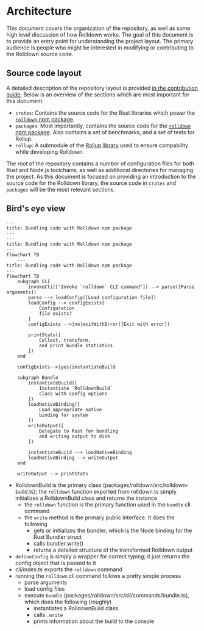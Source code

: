 # Architecture

This document covers the organization of the repository, as well as some high level discussion of how Rolldown works. The goal of this document is to provide an entry point for understanding the project layout. The primary audience is people who might be interested in modifying or contributing to the Rolldown source code.

## Source code layout

A detailed description of the repository layout is provided [in the contribution guide](https://rolldown.rs/contrib-guide/repo-structure). Below is an overview of the sections which are most important for this document.

- `crates`: Contains the source code for the Rust libraries which power the [`rolldown` npm package](http://npmjs.com/package/rolldown).
- `packages`: Most importantly, contains the source code for the [`rolldown` npm package](http://npmjs.com/package/rolldown). Also contains a set of benchmarks, and a set of tests for Rollup.
- `rollup`: A submodule of the [Rollup library](https://github.com/rollup/rollup/tree/061a0387c8654222620f602471d66afd3c582048) used to ensure compability while developing Rolldown.

The root of the repository contains a number of configuration files for both Rust and Node.js toolchains, as well as additional directories for managing the project. As this document is focused on providing an introduction to the source code for the Rolldown library, the source code in `crates` and `packages` will be the most relevant sections.

## Bird's eye view

```mermaid
---
title: Bundling code with Rolldown npm package
---
---
title: Bundling code with Rolldown npm package
---
flowchart TB
    ---
title: Bundling code with Rolldown npm package
---
flowchart TB
    subgraph CLI
        invokeCli(["Invoke `rolldown` CLI command"]) --> parse([Parse arguments])
        parse --> loadConfig([Load configuration file])
        loadConfig --> configExists{
            Configuration
            file exists?
        }
        configExists -->|no|exitWithError([Exit with error])

        printStats([
            Collect, transform,
            and print bundle statistics.
        ])
    end
    
    configExists-->|yes|instantiateBuild
    
    subgraph Bundle
        instantiateBuild([
            Instantiate `RolldownBuild`
            class with config options
        ])
        loadNativeBinding([
            Load appropriate native
            binding for system
        ])
        writeOutput([
            Delegate to Rust for bundling
            and writing output to disk
        ])

        instantiateBuild --> loadNativeBinding
        loadNativeBinding --> writeOutput
    end

    writeOutput --> printStats
```

<!-- 


    subgraph Rust
        initializeRolldownBundler([
            Rolldown binding initializes a Rolldown Bundler
            and calls the write function
        ])
        %% TODO
        %% Basically what happens is it instantiates a Bundler instance from the rolldown_bindings lib
        %% crates/rolldown_binding/src/bundler.rs, which depends on the rolldown crate (crates/rolldown/src/bundler.rs)
        %% there is a little pomp and circumstance, but it basically
        %% just invokes the write method from the main Rolldown Bundler crates/rolldown/src/bundler.rs
        %% This feels a little too in-the-weeds for this flowchart
    end
    
 -->

- RolldownBuild is the primary class (packages/rolldown/src/rolldown-build.ts); the `rolldown` function exported from rolldown.ts simply initializes a RolldownBuild class and returns the instance
    - the `rolldown` function is the primary function used in the `bundle` cli command
    - the `write` method is the primary public interface. It does the following
        - gets or initializes the bundler, which is the Node binding for the Rust Bundler struct
        - calls bundler.write()
        - returns a detailed structure of the transformed Rolldown output
- `defineConfig` is simply a wrapper for correct typing; it just returns the config object that is passed to it
- cli/index.ts exports the `rolldown` command
- running the `rolldown` cli command follows a pretty simple process
    - parse arguments
    - load config files
    - execute `bundle` (packages/rolldown/src/cli/commands/bundle.ts), which does the following (roughly)
        - instantiates a RolldownBuild class
        - calls `.write`
        - prints information about the build to the console

<!-- 
Inspiration:
- https://github.com/redis/redis/blob/f4481e657f905074fa515701af3f695757817d88/README.md#source-code-layout
- https://github.com/rust-lang/rust-analyzer/blob/d9c29afaee6cb26044b5a605e0073fcabb2e9722/docs/dev/architecture.md
- https://github.com/evanw/esbuild/blob/44e746965d783646f97daf3d0617ff816727e7fb/docs/architecture.md
 -->
